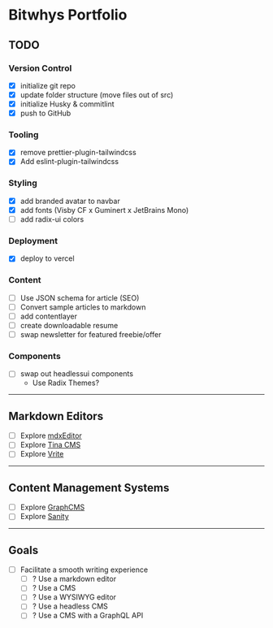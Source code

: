 # Bitwhys Portfolio

## TODO

### Version Control

- [x] initialize git repo
- [x] update folder structure (move files out of src)
- [x] initialize Husky & commitlint
- [x] push to GitHub

### Tooling

- [x] remove prettier-plugin-tailwindcss
- [x] Add eslint-plugin-tailwindcss

### Styling
- [x] add branded avatar to navbar
- [x] add fonts (Visby CF x Guminert x JetBrains Mono)
- [ ] add radix-ui colors

### Deployment
- [x] deploy to vercel

### Content
- [ ] Use JSON schema for article (SEO)
- [ ] Convert sample articles to markdown
- [ ] add contentlayer
- [ ] create downloadable resume
- [ ] swap newsletter for featured freebie/offer

### Components

- [ ] swap out headlessui components
  - Use Radix Themes?

---

## Markdown Editors

- [ ] Explore [mdxEditor](https://mdxeditor.dev/)
- [ ] Explore [Tina CMS](https://tina.io/docs/editing/markdown/)
- [ ] Explore [Vrite](https://vrite.io/blog/wysiwyg-for-mdx-introducing-vrite-s-hybrid-editor/)

---

## Content Management Systems

- [ ] Explore [GraphCMS](https://graphcms.com/)
- [ ] Explore [Sanity](https://www.sanity.io/)

---

## Goals

- [ ] Facilitate a smooth writing experience
  - [ ] ? Use a markdown editor
  - [ ] ? Use a CMS
  - [ ] ? Use a WYSIWYG editor
  - [ ] ? Use a headless CMS
  - [ ] ? Use a CMS with a GraphQL API
